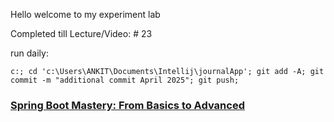 Hello welcome to my experiment lab


Completed till Lecture/Video:  # 23
  
run daily:
```
c:; cd 'c:\Users\ANKIT\Documents\Intellij\journalApp'; git add -A; git commit -m "additional commit April 2025"; git push;
```

### [Spring Boot Mastery: From Basics to Advanced](https://www.youtube.com/playlist?list=PLA3GkZPtsafacdBLdd3p1DyRd5FGfr3Ue)
<!-- 
git init
git add .
git commit -m "march 2025"
git branch -M main
git remote add origin https://github.com/ankitT20/journalApp.git
git push -u origin main
 -->
